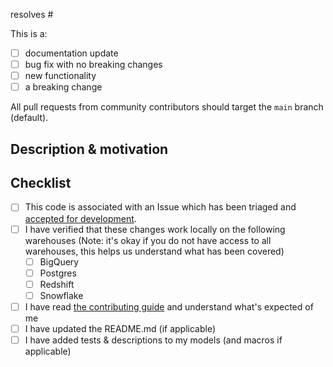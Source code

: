 resolves #

This is a:
- [ ] documentation update
- [ ] bug fix with no breaking changes
- [ ] new functionality
- [ ] a breaking change

All pull requests from community contributors should target the `main` branch (default).

## Description & motivation
<!---
Describe your changes, and why you're making them.
-->

## Checklist
- [ ] This code is associated with an Issue which has been triaged and [accepted for development](https://docs.getdbt.com/docs/contributing/oss-expectations#pull-requests). 
- [ ] I have verified that these changes work locally on the following warehouses (Note: it's okay if you do not have access to all warehouses, this helps us understand what has been covered)
    - [ ] BigQuery
    - [ ] Postgres
    - [ ] Redshift
    - [ ] Snowflake
- [ ] I have read [the contributing guide](https://github.com/dbt-labs/dbt-utils/blob/main/CONTRIBUTING.md) and understand what's expected of me
- [ ] I have updated the README.md (if applicable)
- [ ] I have added tests & descriptions to my models (and macros if applicable)
